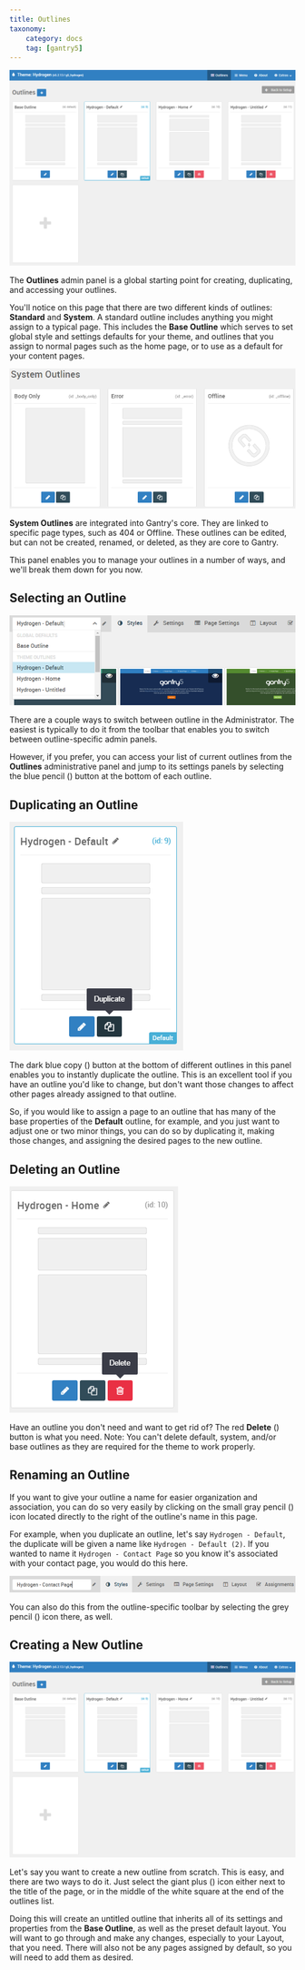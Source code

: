 ```yaml
---
title: Outlines
taxonomy:
    category: docs
    tag: [gantry5]
---
```


![Outlines](outline_1.png?classes=shadow,border)

The **Outlines** admin panel is a global starting point for creating, duplicating, and accessing your outlines. 

You'll notice on this page that there are two different kinds of outlines: **Standard** and **System**. A standard outline includes anything you might assign to a typical page. This includes the **Base Outline** which serves to set global style and settings defaults for your theme, and outlines that you assign to normal pages such as the home page, or to use as a default for your content pages.

![Outlines](outline_5.png?classes=shadow,border)

**System Outlines** are integrated into Gantry's core. They are linked to specific page types, such as 404 or Offline. These outlines can be edited, but can not be created, renamed, or deleted, as they are core to Gantry.

This panel enables you to manage your outlines in a number of ways, and we'll break them down for you now.

## Selecting an Outline

![Outlines](outline_2.png?classes=shadow,border)

There are a couple ways to switch between outline in the Administrator. The easiest is typically to do it from the toolbar that enables you to switch between outline-specific admin panels.

However, if you prefer, you can access your list of current outlines from the **Outlines** administrative panel and jump to its settings panels by selecting the blue pencil (<i class="fa fa-fw fa-pencil"></i>) button at the bottom of each outline.

## Duplicating an Outline

![Outlines](outline_3.png?classes=shadow,border)

The dark blue copy (<i class="fa fa-fw fa-copy"></i>) button at the bottom of different outlines in this panel enables you to instantly duplicate the outline. This is an excellent tool if you have an outline you'd like to change, but don't want those changes to affect other pages already assigned to that outline.

So, if you would like to assign a page to an outline that has many of the base properties of the **Default** outline, for example, and you just want to adjust one or two minor things, you can do so by duplicating it, making those changes, and assigning the desired pages to the new outline.

## Deleting an Outline

![Outlines](outline_4.png?classes=shadow,border)

Have an outline you don't need and want to get rid of? The red **Delete** (<i class="fa fa-fw fa-trash"></i>) button is what you need. Note: You can't delete default, system, and/or base outlines as they are required for the theme to work properly.

## Renaming an Outline

If you want to give your outline a name for easier organization and association, you can do so very easily by clicking on the small gray pencil (<i class="fa fa-fw fa-pencil"></i>) icon located directly to the right of the outline's name in this page. 

For example, when you duplicate an outline, let's say `Hydrogen - Default`, the duplicate will be given a name like `Hydrogen - Default (2)`. If you wanted to name it `Hydrogen - Contact Page` so you know it's associated with your contact page, you would do this here.

![Outlines](outline_6.png?classes=shadow,border)

You can also do this from the outline-specific toolbar by selecting the grey pencil (<i class="fa fa-fw fa-pencil"></i>) icon there, as well.

## Creating a New Outline

![Outlines](outline_1.png?classes=shadow,border)

Let's say you want to create a new outline from scratch. This is easy, and there are two ways to do it. Just select the giant plus (<i class="fa fa-fw fa-plus"></i>) icon either next to the title of the page, or in the middle of the white square at the end of the outlines list.

Doing this will create an untitled outline that inherits all of its settings and properties from the **Base Outline**, as well as the preset default layout. You will want to go through and make any changes, especially to your Layout, that you need. There will also not be any pages assigned by default, so you will need to add them as desired.